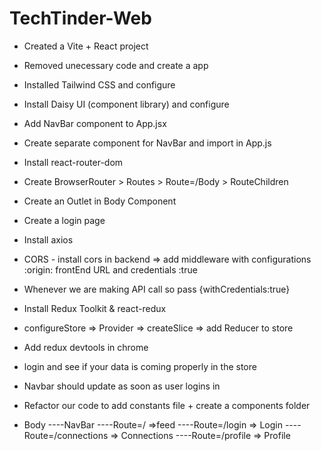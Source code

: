 # TechTinder-Web

- Created a Vite + React project
- Removed unecessary code and create a app
- Installed Tailwind CSS and configure
- Install Daisy UI (component library) and configure
- Add NavBar component to App.jsx
- Create separate component for NavBar and import in App.js
- Install react-router-dom
- Create BrowserRouter > Routes > Route=/Body > RouteChildren
- Create an Outlet in Body Component

- Create a login page
- Install axios
- CORS - install cors in backend => add middleware with configurations :origin: frontEnd URL and credentials :true
- Whenever we are making API call so pass {withCredentials:true}
- Install Redux Toolkit & react-redux
- configureStore => Provider => createSlice => add Reducer to store
- Add redux devtools in chrome
- login and see if your data is coming properly in the store
- Navbar should update as soon as user logins in
- Refactor our code to add constants file + create a components folder

- Body
  ----NavBar
  ----Route=/ =>feed
  ----Route=/login => Login
  ----Route=/connections => Connections
  ----Route=/profile => Profile

